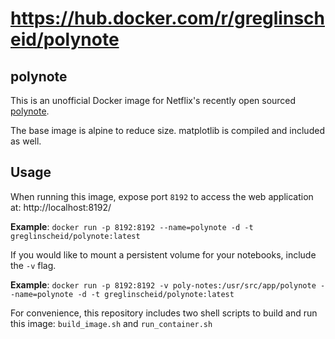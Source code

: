 # https://hub.docker.com/r/greglinscheid/polynote                                                                

## polynote

This is an unofficial Docker image for Netflix's recently open sourced [polynote](https://polynote.org/).

The base image is alpine to reduce size. matplotlib is compiled and included as well.

## Usage

When running this image, expose port `8192` to access the web application at: http://localhost:8192/

**Example**: `docker run -p 8192:8192 --name=polynote -d -t greglinscheid/polynote:latest`

If you would like to mount a persistent volume for your notebooks, include the `-v` flag.

**Example**: `docker run -p 8192:8192 -v poly-notes:/usr/src/app/polynote --name=polynote -d -t greglinscheid/polynote:latest`

For convenience, this repository includes two shell scripts to build and run this image: `build_image.sh` and `run_container.sh`
